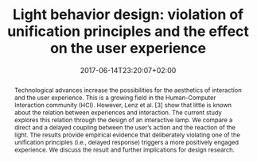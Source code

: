 ---
members: ["PLevy"]
slug: light-behavior-design-violation-of-unification-principles-and-the-effect-on-the-user-experience
title: "Light behavior design: violation of unification principles and the effect on the user experience"
layout: single
searchFilter: Publication
searchWeight: 8
publitype: inproceedings
subsection: conference
perceptq: true
researchpage: true
research: 
    -  perceptq
institution:
    logo: TUe
    short: 'TU/e'
    name: "Eindhoven University of Technology"
    web: "https://www.tue.nl/en/"
    colo: "#c72125"
chaire: false
date: 2017-06-14T23:20:07+02:00
citation:
    authors:
        1: ["Dassen", "Wendy", "W."]
        2: ["Wensveen", "Stephan", "S."]
        3: ["Levy", "Pierre", "P."]
    year: 2017
    title: "Light Behavior Design: Violation of Unification Principles and the Effect on the User Experience"
    proceedings: "Design Interactive Systems Conference, DIS17"
    firstpage: "259"
    lastpage: "263"
    publisher: ["ACM", "New York, NY, USA"]
    doi: "10.1145/3064857.3079157"
reference: "Dassen, W., Wensveen, S., & Lévy, P. (2017). Light Behavior Design: Violation of Unification Principles and the Effect on the User Experience. In Design Interactive Systems Conference, DIS17 (pp. 259–263). New York, NY, USA: ACM. https://doi.org/10.1145/3064857.3079157"
abstract: "Technological advances increase the possibilities for the aesthetics of interaction and the user experience. This is a growing field in the Human-Computer Interaction community (HCI). However, Lenz et al. [3] show that little is known about the relation between experiences and interaction. The current study explores this relation through the design of an interactive lamp. We compare a direct and a delayed coupling between the user’s action and the reaction of the light. The results provide empirical evidence that deliberately violating one of the unification principles (i.e., delayed response) triggers a more positively engaged experience. We discuss the result and further implications for design research."
link:
    1: ["paper", "paper", "https://1drv.ms/b/s!AnQx_v88q65Qv4R1A4jeoNOuOR0jBA?e=CUFvv8"]
    5: ["dissertation", "dissertation", "https://dl.acm.org/citation.cfm?doid=3064857.3079157"]
video:
    movie1:
        youtube: "TlDSDFgTwsQ"
---
